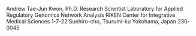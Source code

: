 Andrew Tae-Jun Kwon, Ph.D.
Research Scientist
Laboratory for Applied Regulatory Genomics Network Analysis
RIKEN Center for Integrative Medical Sciences
1-7-22 Suehiro-cho, Tsurumi-ku
Yokohama, Japan
230-0045


